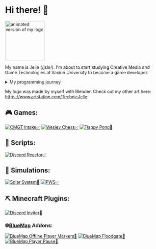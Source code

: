 # Hi there! 👋
<img alt="animated version of my logo" src="https://raw.githubusercontent.com/TechnicJelle/TechnicJelle/badges/Default(800)0001-0051.gif" width="128">

My name is Jelle (/jɛlə/).
I'm about to start studying Creative Media and Game Technologies at Saxion University to become a game developer.

<details><summary>My programming journey</summary>

My first start with programming was GameMaker 8.1 Lite when I was eight. I started off only using the visual programming, and I never really got into GML. Sadly, most of the games I made back then have been lost to time.

A year or two later I discovered Minecraft with its redstone, and I was sold. When command blocks were added a little later, I was even more hooked. I spent years playing with it, learning and getting better. I also loved the big tech modpacks, though my computer back then couldn't run it at all.

When I was around eleven, my primary school installed Scratch on their computers. Me being the curious type and seeing that a new icon had appeared on the desktop, I clicked it and almost immediately recognized it as being a similar thing to GameMaker (which I had mostly stopped using by then). I quickly became quite good at it, though sadly most of those projects have also been lost.

For the second half of secondary I had to buy a TI 84 CE-T calculator school and I almost immediately started making useful programs and fun games in TI-Basic. I might put those on here someday too.

Then I discovered The Coding Train on YouTube and I started using Processing. From there I quickly got more into more serious programming and the results of that are visible here on my GitHub.

</details>

My logo was made by myself with Blender.
Check out my other art here: https://www.artstation.com/TechnicJelle


## 🎮 Games:
[![CMGT Intake✅](https://github-readme-stats.vercel.app/api/pin/?username=TechnicJelle&repo=CMGT_Intake&theme=dark)](https://github.com/TechnicJelle/CMGT_Intake)
[![Wesley Chess✅](https://github-readme-stats.vercel.app/api/pin/?username=TechnicJelle&repo=WesleyChess&theme=dark)](https://github.com/TechnicJelle/WesleyChess)
[![Flappy Pong🚧](https://github-readme-stats.vercel.app/api/pin/?username=TechnicJelle&repo=FlappyPong&theme=dark)](https://github.com/TechnicJelle/FlappyPong)


## 📝 Scripts:
[![Discord Reactor✅](https://github-readme-stats.vercel.app/api/pin/?username=TechnicJelle&repo=DiscordReactor&theme=dark)](https://github.com/TechnicJelle/DiscordReactor)


## 🌌 Simulations:
[![Solar System🚧](https://github-readme-stats.vercel.app/api/pin/?username=TechnicJelle&repo=SolarSystem&theme=dark)](https://github.com/TechnicJelle/SolarSystem)
[![PWS✅](https://github-readme-stats.vercel.app/api/pin/?username=TechnicJelle&repo=PWS&theme=dark)](https://github.com/TechnicJelle/PWS)


## ⛏ Minecraft Plugins:
[![Discord Inviter🚧](https://github-readme-stats.vercel.app/api/pin/?username=TechnicJelle&repo=DiscordInviter&theme=dark)](https://github.com/TechnicJelle/DiscordInviter)

### 🌐[BlueMap](https://github.com/BlueMap-Minecraft/BlueMap) Addons:
[![BlueMap Offline Player Markers🚧](https://github-readme-stats.vercel.app/api/pin/?username=TechnicJelle&repo=BlueMapOfflinePlayerMarkers&theme=dark)](https://github.com/TechnicJelle/BlueMapOfflinePlayerMarkers)
[![BlueMap Floodgate🚧](https://github-readme-stats.vercel.app/api/pin/?username=TechnicJelle&repo=BlueMapFloodgate&theme=dark)](https://github.com/TechnicJelle/BlueMapFloodgate)
[![BlueMap Player Pause🚧](https://github-readme-stats.vercel.app/api/pin/?username=TechnicJelle&repo=BlueMapPlayerPause&theme=dark)](https://github.com/TechnicJelle/BlueMapPlayerPause)
